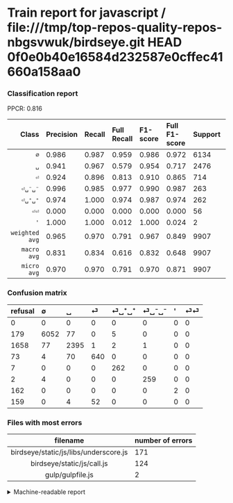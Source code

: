# Train report for javascript / file:///tmp/top-repos-quality-repos-nbgsvwuk/birdseye.git HEAD 0f0e0b40e16584d232587e0cffec41660a158aa0

### Classification report

PPCR: 0.816

| Class | Precision | Recall | Full Recall | F1-score | Full F1-score | Support | Full Support | PPCR |
|------:|:----------|:-------|:------------|:---------|:---------|:--------|:-------------|:-----|
| `∅` | 0.986| 0.987| 0.959| 0.986| 0.972| 6134| 6313| 0.972 |
| `␣` | 0.941| 0.967| 0.579| 0.954| 0.717| 2476| 4134| 0.599 |
| `⏎` | 0.924| 0.896| 0.813| 0.910| 0.865| 714| 787| 0.907 |
| `⏎␣⁻␣⁻` | 0.996| 0.985| 0.977| 0.990| 0.987| 263| 265| 0.992 |
| `⏎␣⁺␣⁺` | 0.974| 1.000| 0.974| 0.987| 0.974| 262| 269| 0.974 |
| `⏎⏎` | 0.000| 0.000| 0.000| 0.000| 0.000| 56| 215| 0.260 |
| `'` | 1.000| 1.000| 0.012| 1.000| 0.024| 2| 164| 0.012 |
| `weighted avg` | 0.965| 0.970| 0.791| 0.967| 0.849| 9907| 12147| 0.816 |
| `macro avg` | 0.831| 0.834| 0.616| 0.832| 0.648| 9907| 12147| 0.816 |
| `micro avg` | 0.970| 0.970| 0.791| 0.970| 0.871| 9907| 12147| 0.816 |

### Confusion matrix

|refusal|  ∅| ␣| ⏎| ⏎␣⁺␣⁺| ⏎␣⁻␣⁻| '| ⏎⏎| 
|:---|:---|:---|:---|:---|:---|:---|:---|
|0 |0 |0 |0 |0 |0 |0 |0 |
|179 |6052 |77 |0 |5 |0 |0 |0 |
|1658 |77 |2395 |1 |2 |1 |0 |0 |
|73 |4 |70 |640 |0 |0 |0 |0 |
|7 |0 |0 |0 |262 |0 |0 |0 |
|2 |4 |0 |0 |0 |259 |0 |0 |
|162 |0 |0 |0 |0 |0 |2 |0 |
|159 |0 |4 |52 |0 |0 |0 |0 |

### Files with most errors

| filename | number of errors|
|:----:|:-----|
| birdseye/static/js/libs/underscore.js | 171 |
| birdseye/static/js/call.js | 124 |
| gulp/gulpfile.js | 2 |

<details>
    <summary>Machine-readable report</summary>
```json
{
  "cl_report": {"\u0027": {"f1-score": 1.0, "precision": 1.0, "recall": 1.0, "support": 2}, "macro avg": {"f1-score": 0.8324554383332183, "precision": 0.8314990471099281, "recall": 0.8335810358361512, "support": 9907}, "micro avg": {"f1-score": 0.97002119713334, "precision": 0.97002119713334, "recall": 0.97002119713334, "support": 9907}, "weighted avg": {"f1-score": 0.9672677235801552, "precision": 0.9646469888646387, "recall": 0.97002119713334, "support": 9907}, "\u2205": {"f1-score": 0.9863906772064217, "precision": 0.9861495844875346, "recall": 0.9866318878382785, "support": 6134}, "\u23ce": {"f1-score": 0.9097370291400142, "precision": 0.9235209235209235, "recall": 0.896358543417367, "support": 714}, "\u23ce\u23ce": {"f1-score": 0.0, "precision": 0.0, "recall": 0.0, "support": 56}, "\u23ce\u2423\u207a\u2423\u207a": {"f1-score": 0.9868173258003766, "precision": 0.9739776951672863, "recall": 1.0, "support": 262}, "\u23ce\u2423\u207b\u2423\u207b": {"f1-score": 0.9904397705544934, "precision": 0.9961538461538462, "recall": 0.9847908745247148, "support": 263}, "\u2423": {"f1-score": 0.9538032656312226, "precision": 0.9406912804399057, "recall": 0.9672859450726979, "support": 2476}},
  "cl_report_full": {"\u0027": {"f1-score": 0.024096385542168676, "precision": 1.0, "recall": 0.012195121951219513, "support": 164}, "macro avg": {"f1-score": 0.6484114736922607, "precision": 0.8314990471099281, "recall": 0.6163921184097261, "support": 12147}, "micro avg": {"f1-score": 0.8714972340618482, "precision": 0.97002119713334, "recall": 0.7911418457232239, "support": 12147}, "weighted avg": {"f1-score": 0.8487669218288854, "precision": 0.9493020347616788, "recall": 0.7911418457232239, "support": 12147}, "\u2205": {"f1-score": 0.9722088353413655, "precision": 0.9861495844875346, "recall": 0.9586567400601933, "support": 6313}, "\u23ce": {"f1-score": 0.8648648648648649, "precision": 0.9235209235209235, "recall": 0.8132147395171537, "support": 787}, "\u23ce\u23ce": {"f1-score": 0.0, "precision": 0.0, "recall": 0.0, "support": 215}, "\u23ce\u2423\u207a\u2423\u207a": {"f1-score": 0.9739776951672863, "precision": 0.9739776951672863, "recall": 0.9739776951672863, "support": 269}, "\u23ce\u2423\u207b\u2423\u207b": {"f1-score": 0.9866666666666667, "precision": 0.9961538461538462, "recall": 0.9773584905660377, "support": 265}, "\u2423": {"f1-score": 0.7170658682634731, "precision": 0.9406912804399057, "recall": 0.5793420416061925, "support": 4134}},
  "ppcr": 0.815592327323619
}
```
</details>
